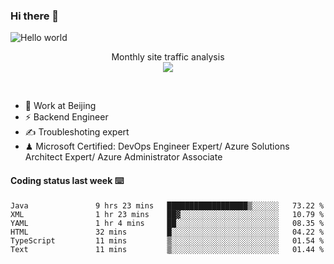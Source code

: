 ### Hi there 👋

<img src="https://raw.githubusercontent.com/sagar-viradiya/sagar-viradiya/master/resources/banner.png" alt="Hello world">
<p align="center"> 
 Monthly site traffic analysis <br/>
  <img src="https://profile-counter.glitch.me/youszoe/count.svg" />
</p>
<br/>

- 🍻 Work at Beijing 
- ⚡ Backend Engineer
- ✍️ Troubleshoting expert
- ♟  Microsoft Certified: DevOps Engineer Expert/ Azure Solutions Architect Expert/ Azure Administrator Associate

#### Coding status last week ⌨️

<!--START_SECTION:waka-->

```text
Java               9 hrs 23 mins   ██████████████████▒░░░░░░   73.22 %
XML                1 hr 23 mins    ██▓░░░░░░░░░░░░░░░░░░░░░░   10.79 %
YAML               1 hr 4 mins     ██░░░░░░░░░░░░░░░░░░░░░░░   08.35 %
HTML               32 mins         █░░░░░░░░░░░░░░░░░░░░░░░░   04.22 %
TypeScript         11 mins         ▒░░░░░░░░░░░░░░░░░░░░░░░░   01.54 %
Text               11 mins         ▒░░░░░░░░░░░░░░░░░░░░░░░░   01.44 %
```

<!--END_SECTION:waka-->

<br/>
<center><img src="http://ghchart.rshah.org/409ba5/yousazoe" alt="" /></center>


